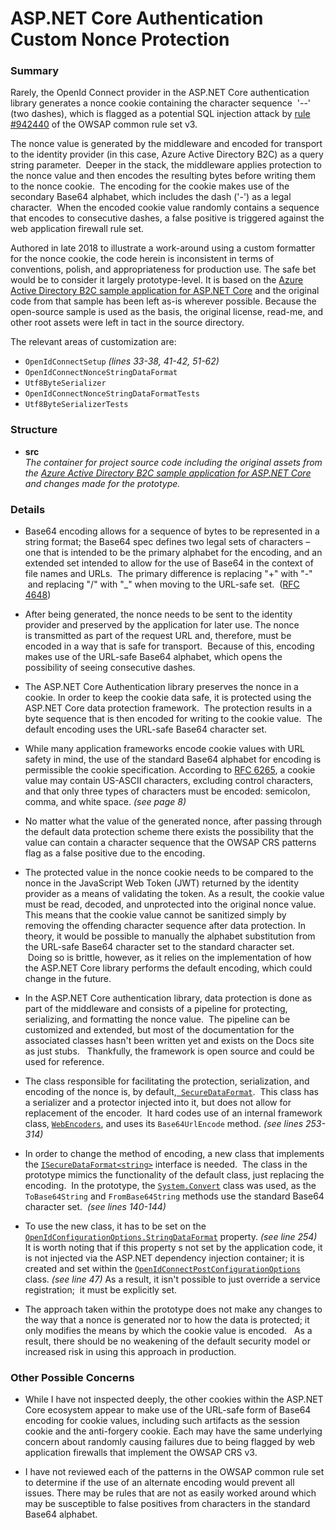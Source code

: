 # ASP.NET Core Authentication Custom Nonce Protection #

### Summary ###

Rarely, the OpenId Connect provider in the ASP.NET Core authentication library generates a nonce cookie containing the character sequence  '--' (two dashes), which is flagged as a potential SQL injection attack by [rule #942440](https://github.com/SpiderLabs/owasp-modsecurity-crs/blob/v3.2/dev/rules/REQUEST-942-APPLICATION-ATTACK-SQLI.conf) of the OWSAP common rule set v3.

The nonce value is generated by the middleware and encoded for transport to the identity provider (in this case, Azure Active Directory B2C) as a query string parameter.  Deeper in the stack, the middleware applies protection to the nonce value and then encodes the resulting bytes before writing them to the nonce cookie.  The encoding for the cookie makes use of the secondary Base64 alphabet, which includes the dash ('-') as a legal character.  When the encoded cookie value randomly contains a sequence that encodes to consecutive dashes, a false positive is triggered against the web application firewall rule set.

Authored in late 2018 to illustrate a work-around using a custom formatter for the nonce cookie, the code herein is inconsistent in terms of conventions, polish, and appropriateness for production use.  The safe bet would be to consider it largely prototype-level.  It is based on the [Azure Active Directory B2C sample application for ASP.NET Core](https://github.com/Azure-Samples/active-directory-b2c-dotnetcore-webapp) and the original code from that sample has been left as-is wherever possible.  Because the open-source sample is used as the basis, the original license, read-me, and other root assets were left in tact in the source directory. 

The relevant areas of customization are:
 
- `OpenIdConnectSetup` _(lines 33-38, 41-42, 51-62)_
- `OpenIdConnectNonceStringDataFormat` 
- `Utf8ByteSerializer`
- `OpenIdConnectNonceStringDataFormatTests`
- `Utf8ByteSerializerTests`

### Structure ###

* **src**
  <br />_The container for project source code including the original assets from the [Azure Active Directory B2C sample application for ASP.NET Core](https://github.com/Azure-Samples/active-directory-b2c-dotnetcore-webapp) and changes made for the prototype._
  
### Details ###

- Base64 encoding allows for a sequence of bytes to be represented in a string format; the Base64 spec defines two legal sets of characters – one that is intended to be the primary alphabet for the encoding, and an extended set intended to allow for the use of Base64 in the context of file names and URLs.  The primary difference is replacing "+" with "-"  and replacing "/" with "_" when moving to the URL-safe set.  ([RFC 4648](https://tools.ietf.org/html/rfc4648))
	
- After being generated, the nonce needs to be sent to the identity provider and preserved by the application for later use.  The nonce is transmitted as part of the request URL and, therefore, must be encoded in a way that is safe for transport.  Because of this, encoding makes use of the URL-safe Base64 alphabet, which opens the possibility of seeing consecutive dashes.
	
- The ASP.NET Core Authentication library preserves the nonce in a cookie.  In order to keep the cookie data safe, it is protected using the ASP.NET Core data protection framework.  The protection results in a byte sequence that is then encoded for writing to the cookie value.  The default encoding uses the URL-safe Base64 character set.  

- While many application frameworks encode cookie values with URL safety in mind, the use of the standard Base64 alphabet for encoding is permissible the cookie specification.  According to [RFC 6265](https://www.ietf.org/rfc/rfc6265.txt), a cookie value may contain US-ASCII characters, excluding control characters, and that only three types of characters must be encoded: semicolon, comma, and white space.  _(see page 8)_
	
- No matter what the value of the generated nonce, after passing through the default data protection scheme there exists the possibility that the value can contain a character sequence that the OWSAP CRS patterns flag as a false positive due to the encoding. 
	 
- The protected value in the nonce cookie needs to be compared to the nonce in the JavaScript Web Token (JWT) returned by the identity provider as a means of validating the token.  As a result, the cookie value must be read, decoded, and unprotected into the original nonce value.  This means that the cookie value cannot be sanitized simply by removing the offending character sequence after data protection.  In theory, it would be possible to manually the alphabet substitution from the URL-safe Base64 character set to the standard character set.   Doing so is brittle, however, as it ​relies on the implementation of how the ASP.NET Core library performs the default encoding, which could change in the future.
	
- In the ASP.NET Core authentication library, data protection is done as part of the middleware and consists of a pipeline for protecting, serializing, and formatting the nonce value.  The pipeline can be customized and extended, but most of the documentation for the associated classes hasn't been written yet and exists on the Docs site as just stubs.   Thankfully, the framework is open source and could be used for reference.
	
- The class responsible for facilitating the protection, serialization, and encoding of the nonce is, by default,[` SecureDataFormat`](https://github.com/aspnet/AspNetCore/blob/02ca469ea1ee06be2769ebbb0252bc88847d6378/src/Security/src/Microsoft.AspNetCore.Authentication/Data/SecureDataFormat.cs).  This class has a serializer and a protector injected into it, but does not allow for replacement of the encoder.  It hard codes use of an internal framework class, [`WebEncoders`](https://github.com/aspnet/Extensions/blob/master/src/Shared/src/WebEncoders/WebEncoders.cs), and uses its `Base64UrlEncode` method. _(see lines 253-314)_
	
- In order to change the method of encoding, a new class that implements the [`ISecureDataFormat<string>`](https://github.com/aspnet/AspNetCore/blob/02ca469ea1ee06be2769ebbb0252bc88847d6378/src/Security/src/Microsoft.AspNetCore.Authentication/Data/ISecureDataFormat.cs) interface is needed.  The class in the prototype mimics the functionality of the default class, just replacing the encoding.  In the prototype, the [`System.Convert`](https://github.com/Microsoft/referencesource/blob/master/mscorlib/system/convert.cs) class was used, as the `ToBase64String` and `FromBase64String` methods use the standard Base64 character set.  _(see lines 140-144)_
	
- To use the new class, it has to be set on the [`OpenIdConfigurationOptions.StringDataFormat`](https://github.com/aspnet/Security/blob/7e14b052ea9cb935ec4f5cb0485b4edb5d41297a/src/Microsoft.AspNetCore.Authentication.OpenIdConnect/OpenIdConnectOptions.cs) property. _(see line 254)_   It is worth noting that if this property s not set by the application code, it is not injected via the ASP.NET dependency injection container; it is created and set within the [`OpenIdConnectPostConfigurationOptions`](https://github.com/aspnet/Security/blob/7e14b052ea9cb935ec4f5cb0485b4edb5d41297a/src/Microsoft.AspNetCore.Authentication.OpenIdConnect/OpenIdConnectPostConfigureOptions.cs) class. _(see line 47)_  As a result, it isn't possible to just override a service registration;  it must be explicitly set.
	
- The approach taken within the prototype does not make any changes to the way that a nonce is generated nor to how the data is protected; it only modifies the means by which the cookie value is encoded.   As a result, there should be no weakening of the default security model or increased risk in using this approach in production.​

### Other Possible Concerns ###

- While I have not inspected deeply, the other cookies within the ASP.NET Core ecosystem appear to make use of the URL-safe form of Base64 encoding for cookie values, including such artifacts as the session cookie and the anti-forgery cookie.  Each may have the same underlying concern about randomly causing failures due to being flagged by web application firewalls that implement the OWSAP CRS v3.

- I have not reviewed each of the patterns in the OWSAP common rule set to determine if the use of an alternate encoding would prevent all issues.  There may be rules that are not as easily worked around which may be susceptible to false positives from characters in the standard Base64 alphabet.